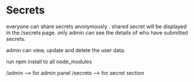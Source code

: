 # Secrets
everyone can share secrets anonymously .
shared secret will be displayed in the /secrets page.
only admin can see the details of  who have submitted secrets.

admin can view, update and delete the user data.

run npm install to all node_modules


/admin --> for admin panel 
/secrets --> for secret section
